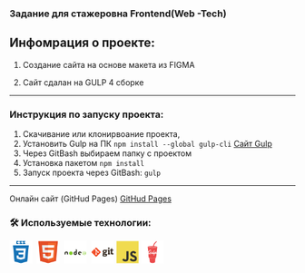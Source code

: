 ### Задание для стажеровна Frontend(Web -Tech)

## Инфомрация о проекте:  

1. Создание сайта на основе макета из FIGMA

2. Сайт сдалан на GULP 4 сборке

---

### Инструкция по запуску проекта:
1. Скачивание или клонирвоание проекта,
2. Установить Gulp на ПК `npm install --global gulp-cli`  <a href = "https://gulpjs.com/docs/en/getting-started/quick-start">Сайт Gulp</a>
3. Через GitBash выбираем папку с проектом
4. Установка пакетом `npm install`
5. Запуск проекта через GitBash: `gulp`

---

Онлайн сайт (GitHud Pages)
<a href = "https://gulpjs.com/docs/en/getting-started/quick-start">GitHud Pages</a>


### :hammer_and_wrench: Используемые технологии:
<div>
  <img src="https://github.com/devicons/devicon/blob/master/icons/css3/css3-plain-wordmark.svg"  title="CSS3" alt="CSS" width="40" height="40"/>&nbsp;
  <img src="https://github.com/devicons/devicon/blob/master/icons/html5/html5-original.svg" title="HTML5" alt="HTML" width="40" height="40"/>&nbsp;
  <img src="https://github.com/devicons/devicon/blob/master/icons/nodejs/nodejs-original-wordmark.svg" title="NodeJS" alt="NodeJS" width="40" height="40"/>&nbsp;
  <img src="https://github.com/devicons/devicon/blob/master/icons/git/git-original-wordmark.svg" title="Git" **alt="Git" width="40" height="40"/>
  <img src="https://github.com/devicons/devicon/blob/master/icons/javascript/javascript-original.svg" title="Git" **alt="Git" width="40" height="40"/>
   <img src="https://github.com/devicons/devicon/blob/master/icons/gulp/gulp-plain.svg" title="Git" **alt="Git" width="40" height="40"/>
</div>
